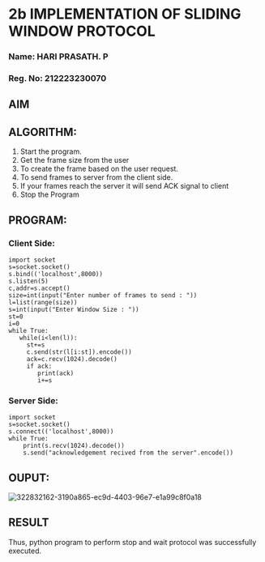 # 2b IMPLEMENTATION OF SLIDING WINDOW PROTOCOL

### Name: HARI PRASATH. P
### Reg. No: 212223230070

## AIM
## ALGORITHM:
1. Start the program.
2. Get the frame size from the user
3. To create the frame based on the user request.
4. To send frames to server from the client side.
5. If your frames reach the server it will send ACK signal to client
6. Stop the Program
## PROGRAM:

### Client Side:

```
import socket
s=socket.socket()
s.bind(('localhost',8000))
s.listen(5)
c,addr=s.accept()
size=int(input("Enter number of frames to send : "))
l=list(range(size))
s=int(input("Enter Window Size : "))
st=0
i=0
while True:
   while(i<len(l)):
     st+=s
     c.send(str(l[i:st]).encode())
     ack=c.recv(1024).decode()
     if ack:
        print(ack)
        i+=s
```

### Server Side:

```
import socket
s=socket.socket()
s.connect(('localhost',8000))
while True:
    print(s.recv(1024).decode())
    s.send("acknowledgement recived from the server".encode())
```

## OUPUT:

![322832162-3190a865-ec9d-4403-96e7-e1a99c8f0a18](https://github.com/Hari-Prasath-P-08/2b_SLIDING_WINDOW_PROTOCOL/assets/139455593/b322cf20-69f7-4d6c-a818-c1831eb7a704)

## RESULT
Thus, python program to perform stop and wait protocol was successfully executed.
